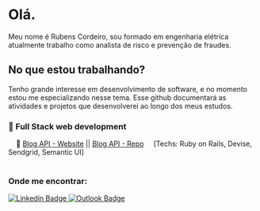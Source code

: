 # Olá.

Meu nome é Rubens Cordeiro, sou formado em engenharia elétrica atualmente trabalho como analista de risco e prevenção de fraudes.

## No que estou trabalhando?
Tenho grande interesse em desenvolvimento de software, e no momento estou me especializando nesse tema. Esse github documentará as atividades e projetos que desenvolverei ao longo dos meus estudos. <br>

### 📁 Full Stack web development
&nbsp; &nbsp; 📜 [Blog API - Website](https://rubens-blog-app.herokuapp.com/) || [Blog API - Repo](https://rubens-blog-app.herokuapp.com/) &nbsp; &nbsp; [Techs: Ruby on Rails, Devise, Sendgrid, Semantic UI] <br /><br />

### Onde me encontrar:
[
![Linkedin Badge](https://camo.githubusercontent.com/a80d00f23720d0bc9f55481cfcd77ab79e141606829cf16ec43f8cacc7741e46/68747470733a2f2f696d672e736869656c64732e696f2f62616467652f4c696e6b6564496e2d3030373742353f7374796c653d666f722d7468652d6261646765266c6f676f3d6c696e6b6564696e266c6f676f436f6c6f723d7768697465)
](https://www.linkedin.com/in/rubens-cordeiro-080a59130/)
[
![Outlook Badge](https://camo.githubusercontent.com/be08f7a1c998ec3e477fd0d3cc0e7fa39255cce4e77daf537e80c0f33e4d87d0/68747470733a2f2f696d672e736869656c64732e696f2f62616467652f4d6963726f736f66745f4f75746c6f6f6b2d3030373844343f7374796c653d666f722d7468652d6261646765266c6f676f3d6d6963726f736f66742d6f75746c6f6f6b266c6f676f436f6c6f723d7768697465)](<mailto:rubensccordeiro@outlook.com>)

